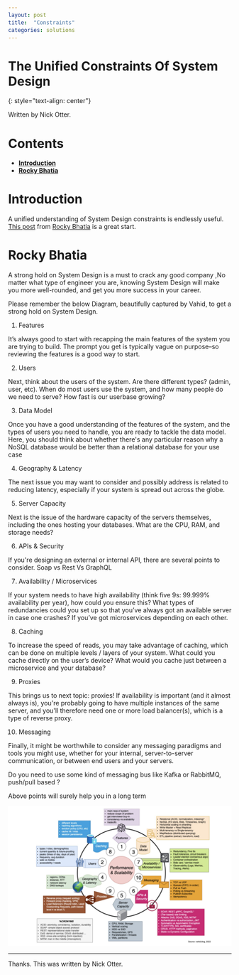 ```yaml
---
layout: post
title:  "Constraints"
categories: solutions
---
```


# The Unified Constraints Of System Design
{: style="text-align: center"}

Written by Nick Otter.

# Contents 

- [**Introduction**](#introduction)<br>
- [**Rocky Bhatia**](#rocky-bhatia)<br>

# Introduction

A unified understanding of System Design constraints is endlessly useful. [This post](https://www.linkedin.com/posts/rocky-bhatia-a4801010_data-database-architecture-activity-7030900969253023744-0Ryw/?utm_source=share&utm_medium=member_android) from [Rocky Bhatia](https://www.linkedin.com/in/rocky-bhatia-a4801010?miniProfileUrn=urn%3Ali%3Afs_miniProfile%3AACoAAAIjFtgB476KvCJqtfrug8LN7y82m1bV2JQ&lipi=urn%3Ali%3Apage%3Ad_flagship3_detail_base%3BG9eywd%2FCQxGaWRR5y30kVA%3D%3D) is a great start. 

# Rocky Bhatia

A strong hold on System Design is a must to crack any good company ,No matter what type of engineer you are, knowing System Design will make you more well-rounded, and get you more success in your career.

Please remember the below Diagram, beautifully captured by Vahid, to get a strong hold on System Design.

1. Features

It’s always good to start with recapping the main features of the system you are trying to build. The prompt you get is typically vague on purpose–so reviewing the features is a good way to start.


2. Users

Next, think about the users of the system.
Are there different types? (admin, user, etc).
When do most users use the system, and how many people do we need to serve? How fast is our userbase growing?


3. Data Model

Once you have a good understanding of the features of the system, and the types of users you need to handle, you are ready to tackle the data model. Here, you should think about whether there's any particular reason why a NoSQL database would be better than a relational database for your use case


4. Geography & Latency

The next issue you may want to consider and possibly address is related to reducing latency, especially if your system is spread out across the globe.


5. Server Capacity

Next is the issue of the hardware capacity of the servers themselves, including the ones hosting your databases.
What are the CPU, RAM, and storage needs?

6. APIs & Security

If you're designing an external or internal API, there are several points to consider. Soap vs Rest Vs GraphQL

7. Availability / Microservices

If your system needs to have high availability (think five 9s: 99.999% availability per year), how could you ensure this?
What types of redundancies could you set up so that you’ve always got an available server in case one crashes?
If you’ve got microservices depending on each other.

8. Caching

To increase the speed of reads, you may take advantage of caching, which can be done on multiple levels / layers of your system.
What could you cache directly on the user’s device?
What would you cache just between a microservice and your database?

9. Proxies

This brings us to next topic: proxies! If availability is important (and it almost always is), you're probably going to have multiple instances of the same server, and you'll therefore need one or more load balancer(s), which is a type of reverse proxy.

10. Messaging

Finally, it might be worthwhile to consider any messaging paradigms and tools you might use, whether for your internal, server-to-server communication, or between end users and your servers.

Do you need to use some kind of messaging bus like Kafka or RabbitMQ, push/pull based ?

Above points will surely help you in a long term

![](/assets/sys_design.jpg.jpg)

---

Thanks. This was written by Nick Otter.
